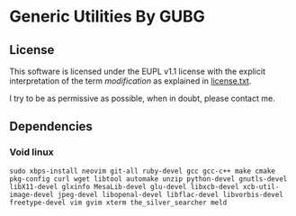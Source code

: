 Generic Utilities By GUBG
=========================

## License

This software is licensed under the EUPL v1.1 license with the explicit interpretation of the term _modification_ as explained in [license.txt](license.txt).

I try to be as permissive as possible, when in doubt, please contact me.

## Dependencies

### Void linux

`sudo xbps-install neovim git-all ruby-devel gcc gcc-c++ make cmake pkg-config curl wget libtool automake unzip python-devel gnutls-devel libX11-devel glxinfo MesaLib-devel glu-devel libxcb-devel xcb-util-image-devel jpeg-devel libopenal-devel libflac-devel libvorbis-devel freetype-devel vim gvim xterm the_silver_searcher meld`
